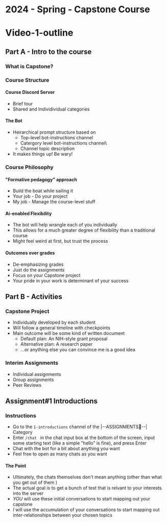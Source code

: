 
# 2024 - Spring - Capstone Course
# Video-1-outline

## Part A - Intro to the course
### What is Capstone? 
### Course Structure
#### Course Discord Server
- Brief tour
- Shared and Individividual categories
#### The Bot
- Heirarchical prompt structure based on
  - Top-level bot-instructions channel
  - Catergory level bot-instructions channel\
  - Channel topic description
- It makes things up! Be wary!
 
### Course Philosophy
#### "Formative pedagogy" approach
- Build the boat while sailing it
- Your job - Do your project
- My job - Manage the course-level stuff
#### Ai-enabled Flexibility
- The bot will help wrangle each of you individually 
- This allows for a much greater degree of flexibility than a traditional course
- Might feel weird at first, but trust the process
#### Outcomes over grades
- De-emphasizing grades
- Just do the assignments
- Focus on your Capstone project
- Your pride in your work is determinant of your success

## Part B - Activities
### Capstone Project
- Individually developed by each student
- Will follow a general timeline with checkpoints
- Main outcome will be some kind of written document
  - Default plan: An NIH-style grant proposal
  - Alternative plan: A research paper
  - ...or anything else you can convince me is a good idea
### Interim Assignments
- Individual assignments
- Group assignments
- Peer Reviews

## Assignment#1 Introductions
### Instructions
- Go to the `1-introductions` channel of the |--ASSIGNMENTS📃--| Category
- Enter `/chat ` in the chat input box at the bottom of the screen, input some starting text (like a simple "hello" is fine), and press Enter
- Chat with the bot for a bit about anything you want
- Feel free to open as many chats as you want

#### The Point
- Ultimately, the chats themselves don't mean anything (other than what you get out of them )
- The actual goal is to get a bunch of test that is relvant to your interests into the server 
- *YOU* will use these initial conversations to start mapping out your capstone
- *I* will use the accumulation of your conversations to start mapping out inter-relationships between your chosen topics
